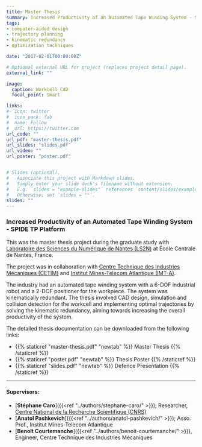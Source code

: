 ```yaml
---
title: Master Thesis
summary: Increased Productivity of an Automated Tape Winding System - SPIDE TP Platform
tags:
- computer-aided design
- trajectory planning
- kinematic redundancy
- optimization techniques

date: "2017-02-01T00:00:00Z"

# Optional external URL for project (replaces project detail page).
external_link: ""

image:
  caption: Workcell CAD
  focal_point: Smart

links:
#- icon: twitter
#  icon_pack: fab
#  name: Follow
#  url: https://twitter.com
url_code: ""
url_pdf: "master-thesis.pdf"
url_slides: "slides.pdf"
url_video: ""
url_poster: "poster.pdf"


# Slides (optional).
#   Associate this project with Markdown slides.
#   Simply enter your slide deck's filename without extension.
#   E.g. `slides = "example-slides"` references `content/slides/example-slides.md`.
#   Otherwise, set `slides = ""`.
slides: ""
---
```


### Increased Productivity of an Automated Tape Winding System - SPIDE TP Platform

This was the master thesis project during the graduate study with
 [Laboratoire des Sciences du Numérique de Nantes (LS2N)](https://www.ls2n.fr/) at École Centrale de Nantes, France.

The project was in collaboration with [Centre Technique des Industries Mécaniques (CETIM)](https://www.cetim.fr/Le-Cetim/Implantations/Sites/Nantes) and [Institut Mines-Telecom Atlantique (IMT-A)](https://www.imt-atlantique.fr/fr).

The industry had an automated tape winding system with a 6-DOF industrial robot and a 2-DOF positioner for the workpiece. The system was kinematically redundant. The thesis involved CAD design, simulation and collision detection for the workcell and implementing optimal trajectories by solving the kinematic redundancy, aiming towards increasing the overall productivity of the system.

The detailed thesis documentation can be downloaded from the following links:

- {{% staticref "master-thesis.pdf" "newtab" %}} Master Thesis {{% /staticref %}}
- {{% staticref "poster.pdf" "newtab" %}} Thesis Poster {{% /staticref %}}
- {{% staticref "slides.pdf" "newtab" %}} Defence Presentation {{% /staticref %}}

---

#### Supervisors:

- [**Stéphane Caro**]({{<ref "../authors/stephane-caro/" >}}); Researcher, [Centre National de la Recherche Scientifique (CNRS)](http://www.cnrs.fr/)
- [**Anatol Pashkevich**]({{<ref "../authors/anatol-pashkevich/" >}}); Asso. Prof., Institut Mines-Telecom Atlantique
- [**Benoît Courtemanche**]({{<ref "../authors/benoit-courtemanche/" >}}), Engineer, Centre Technique des Industries Mécaniques
